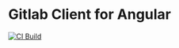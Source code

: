 # Gitlab Client for Angular

[![CI Build](https://github.com/ueberfuhr-projects/ngx-gitlab-client/actions/workflows/ci.yml/badge.svg)](https://github.com/ueberfuhr-projects/ngx-gitlab-client/actions/workflows/ci.yml)

